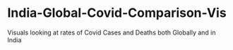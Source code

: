 # India-Global-Covid-Comparison-Vis
Visuals looking at rates of Covid Cases and Deaths both Globally and in India
